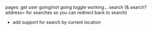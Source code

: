 pages:
get user going/not going toggle working...
search (& search?address= for searches so you can redirect back to search)

* add support for search by current location